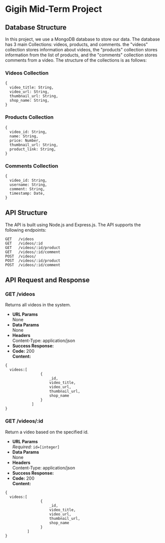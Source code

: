 # Gigih Mid-Term Project

## Database Structure

In this project, we use a MongoDB database to store our data. The database has 3 main Collections: videos, products, and comments. the "videos" collection stores information about videos, the "products" collection stores information from the list of products, and the "comments" collection stores comments from a video. The structure of the collections is as follows:

### Videos Collection

```
{
  video_title: String,
  video_url: String,
  thumbnail_url: String,
  shop_name: String,
}
```

### Products Collection

```
{
  video_id: String,
  name: String,
  price: Number,
  thumbnail_url: String,
  product_link: String,
}
```

### Comments Collection

```
{
  video_id: String,
  username: String,
  comment: String,
  timestamp: Date,
}
```

## API Structure

The API is built using Node.js and Express.js. The API supports the following endpoints:

```
GET   /videos
GET   /videos/:id
GET   /videos/:id/product
GET   /videos/:id/comment
POST  /videos/
POST  /videos/:id/product
POST  /videos/:id/comment
```

## API Request and Response

### GET /videos

Returns all videos in the system.

- **URL Params**  
  None
- **Data Params**  
  None
- **Headers**  
  Content-Type: application/json
- **Success Response:**
- **Code:** 200  
  **Content:**

```
{
  videos:[
                {
                    _id,
                    video_title,
                    video_url,
                    thumbnail_url,
                    shop_name
                }
            ]
}
```

### GET /videos/:id

Return a video based on the specified id.

- **URL Params**  
  *Required:* `id=[integer]`
- **Data Params**  
  None
- **Headers**  
  Content-Type: application/json
- **Success Response:**
- **Code:** 200  
  **Content:**

```
{
  videos:[
                {
                    _id,
                    video_title,
                    video_url,
                    thumbnail_url,
                    shop_name
                }
          ]
}
```
